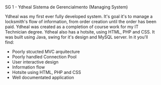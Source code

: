 SG 1 - Ydheal
Sistema de Gerencialmento (Managing System)

Ydheal was my first ever fully developed system. It's goal it's to manage a locksmith's flow of information, from order creation until the order has been paid. Ydheal was created as a completion of course work for my IT Technician degree. Ydheal also has a hotsite, using HTML, PHP and CSS.
It was built using Java, swing for it's design and MySQL server. In it you'll find:

- Poorly stcucted MVC arquitecture
- Poorly handled Connection Pool
- User interactive design
- Information flow
- Hotsite using HTML, PHP and CSS
- Well documentated application
